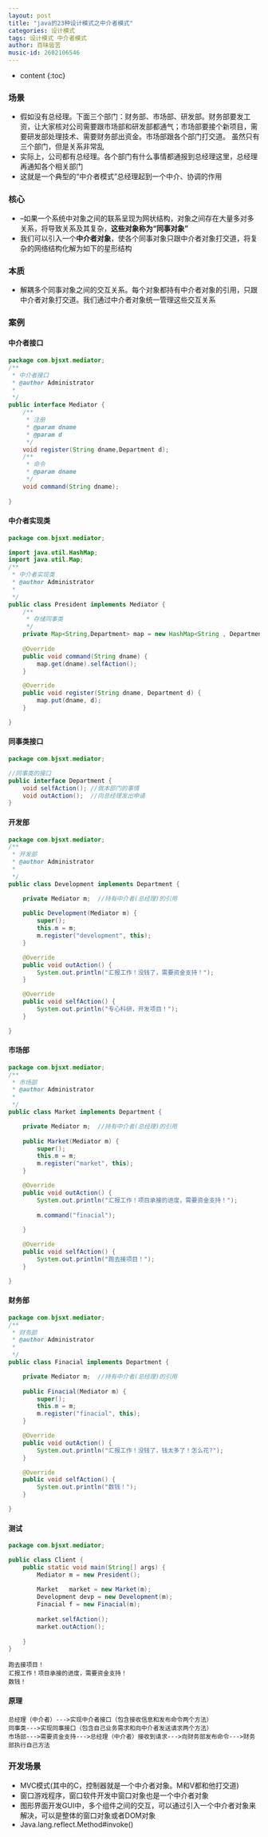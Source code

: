```yaml
---
layout: post
title: "java的23种设计模式之中介者模式"
categories: 设计模式
tags: 设计模式 中介者模式
author: 百味皆苦
music-id: 2602106546
---
```


* content
{:toc}
### 场景

- 假如没有总经理。下面三个部门：财务部、市场部、研发部。财务部要发工资，让大家核对公司需要跟市场部和研发部都通气；市场部要接个新项目，需要研发部处理技术、需要财务部出资金。市场部跟各个部门打交道。  虽然只有三个部门，但是关系非常乱
- 实际上，公司都有总经理。各个部门有什么事情都通报到总经理这里，总经理再通知各个相关部门
- 这就是一个典型的“中介者模式”总经理起到一个中介、协调的作用



### 核心

- –如果一个系统中对象之间的联系呈现为网状结构，对象之间存在大量多对多关系，将导致关系及其复杂，**这些对象称为“同事对象”**
- 我们可以引入一个**中介者对象**，使各个同事对象只跟中介者对象打交道，将复杂的网络结构化解为如下的星形结构



### 本质

- 解耦多个同事对象之间的交互关系。每个对象都持有中介者对象的引用，只跟中介者对象打交道。我们通过中介者对象统一管理这些交互关系



### 案例

#### 中介者接口

```java
package com.bjsxt.mediator;
/**
 * 中介者接口
 * @author Administrator
 *
 */
public interface Mediator {
	/**
	 * 注册
	 * @param dname
	 * @param d
	 */
	void register(String dname,Department d);
	/**
	 * 命令
	 * @param dname
	 */
	void command(String dname);
	
}

```



#### 中介者实现类

```java
package com.bjsxt.mediator;

import java.util.HashMap;
import java.util.Map;
/**
 * 中介者实现类
 * @author Administrator
 *
 */
public class President implements Mediator {
	/**
	 * 存储同事类
	 */
	private Map<String,Department> map = new HashMap<String , Department>();
	
	@Override
	public void command(String dname) {
		map.get(dname).selfAction();
	}

	@Override
	public void register(String dname, Department d) {
		map.put(dname, d);
	}

}

```



#### 同事类接口

```java
package com.bjsxt.mediator;

//同事类的接口
public interface Department {
	void selfAction(); //做本部门的事情
	void outAction();  //向总经理发出申请
}

```



#### 开发部

```java
package com.bjsxt.mediator;
/**
 * 开发部
 * @author Administrator
 *
 */
public class Development implements Department {

	private Mediator m;  //持有中介者(总经理)的引用
	
	public Development(Mediator m) {
		super();
		this.m = m;
		m.register("development", this);
	}

	@Override
	public void outAction() {
		System.out.println("汇报工作！没钱了，需要资金支持！");
	}

	@Override
	public void selfAction() {
		System.out.println("专心科研，开发项目！");
	}

}

```



#### 市场部

```java
package com.bjsxt.mediator;
/**
 * 市场部
 * @author Administrator
 *
 */
public class Market implements Department {

	private Mediator m;  //持有中介者(总经理)的引用
	
	public Market(Mediator m) {
		super();
		this.m = m;
		m.register("market", this);
	}

	@Override
	public void outAction() {
		System.out.println("汇报工作！项目承接的进度，需要资金支持！");
		
		m.command("finacial");
		
	}

	@Override
	public void selfAction() {
		System.out.println("跑去接项目！");
	}

}

```



#### 财务部

```java
package com.bjsxt.mediator;
/**
 * 财务部
 * @author Administrator
 *
 */
public class Finacial implements Department {

	private Mediator m;  //持有中介者(总经理)的引用
	
	public Finacial(Mediator m) {
		super();
		this.m = m;
		m.register("finacial", this);
	}

	@Override
	public void outAction() {
		System.out.println("汇报工作！没钱了，钱太多了！怎么花?");
	}

	@Override
	public void selfAction() {
		System.out.println("数钱！");
	}

}

```



#### 测试

```java
package com.bjsxt.mediator;

public class Client {
	public static void main(String[] args) {
		Mediator m = new President();
		
		Market   market = new Market(m);
		Development devp = new Development(m);
		Finacial f = new Finacial(m);
		
		market.selfAction();
		market.outAction();
		
	}
}

```

```
跑去接项目！
汇报工作！项目承接的进度，需要资金支持！
数钱！
```



#### 原理

```
总经理（中介者）--->实现中介者接口（包含接收信息和发布命令两个方法）
同事类--->实现同事接口（包含自己业务需求和向中介者发送请求两个方法）
市场部--->需要资金支持--->总经理（中介者）接收到请求--->向财务部发布命令--->财务部执行自己方法
```



### 开发场景

- MVC模式(其中的C，控制器就是一个中介者对象。M和V都和他打交道)
- 窗口游戏程序，窗口软件开发中窗口对象也是一个中介者对象
- 图形界面开发GUI中，多个组件之间的交互，可以通过引入一个中介者对象来解决，可以是整体的窗口对象或者DOM对象
- Java.lang.reflect.Method#invoke()